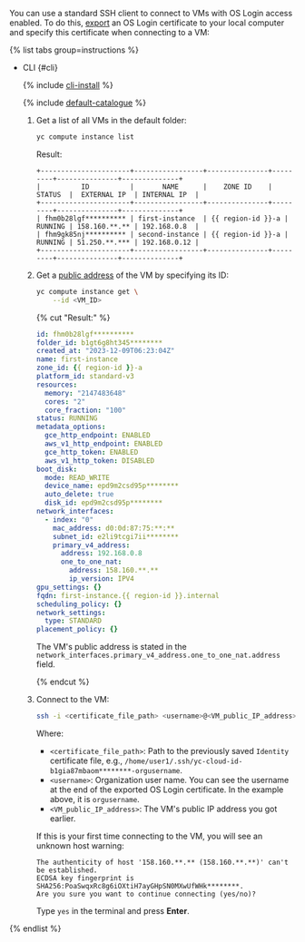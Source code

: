You can use a standard SSH client to connect to VMs with OS Login access enabled. To do this, [export](../../compute/operations/vm-connect/os-login-export-certificate.md) an OS Login certificate to your local computer and specify this certificate when connecting to a VM:

{% list tabs group=instructions %}

- CLI {#cli}

   {% include [cli-install](../cli-install.md) %}

   {% include [default-catalogue](../default-catalogue.md) %}

   1. Get a list of all VMs in the default folder:

      ```bash
      yc compute instance list
      ```

      Result:

      ```text
      +----------------------+-----------------+---------------+---------+---------------+--------------+
      |          ID          |       NAME      |    ZONE ID    | STATUS  |  EXTERNAL IP  | INTERNAL IP  |
      +----------------------+-----------------+---------------+---------+---------------+--------------+
      | fhm0b28lgf********** | first-instance  | {{ region-id }}-a | RUNNING | 158.160.**.** | 192.168.0.8  |
      | fhm9gk85nj********** | second-instance | {{ region-id }}-a | RUNNING | 51.250.**.*** | 192.168.0.12 |
      +----------------------+-----------------+---------------+---------+---------------+--------------+
      ```

   1. Get a [public address](../../vpc/concepts/address.md#public-addresses) of the VM by specifying its ID:

      ```bash
      yc compute instance get \
          --id <VM_ID>
      ```

      {% cut "Result:" %}

      ```yaml
      id: fhm0b28lgf**********
      folder_id: b1gt6g8ht345********
      created_at: "2023-12-09T06:23:04Z"
      name: first-instance
      zone_id: {{ region-id }}-a
      platform_id: standard-v3
      resources:
        memory: "2147483648"
        cores: "2"
        core_fraction: "100"
      status: RUNNING
      metadata_options:
        gce_http_endpoint: ENABLED
        aws_v1_http_endpoint: ENABLED
        gce_http_token: ENABLED
        aws_v1_http_token: DISABLED
      boot_disk:
        mode: READ_WRITE
        device_name: epd9m2csd95p********
        auto_delete: true
        disk_id: epd9m2csd95p********
      network_interfaces:
        - index: "0"
          mac_address: d0:0d:87:75:**:**
          subnet_id: e2li9tcgi7ii********
          primary_v4_address:
            address: 192.168.0.8
            one_to_one_nat:
              address: 158.160.**.**
              ip_version: IPV4
      gpu_settings: {}
      fqdn: first-instance.{{ region-id }}.internal
      scheduling_policy: {}
      network_settings:
        type: STANDARD
      placement_policy: {}
      ```

      The VM's public address is stated in the `network_interfaces.primary_v4_address.one_to_one_nat.address` field.

      {% endcut %}

   1. Connect to the VM:

      ```bash
      ssh -i <certificate_file_path> <username>@<VM_public_IP_address>
      ```

      Where:
      * `<certificate_file_path>`: Path to the previously saved `Identity` certificate file, e.g., `/home/user1/.ssh/yc-cloud-id-b1gia87mbaom********-orgusername`.
      * `<username>`: Organization user name. You can see the username at the end of the exported OS Login certificate. In the example above, it is `orgusername`.
      * `<VM_public_IP_address>`: The VM's public IP address you got earlier.

      If this is your first time connecting to the VM, you will see an unknown host warning:

      ```text
      The authenticity of host '158.160.**.** (158.160.**.**)' can't be established.
      ECDSA key fingerprint is SHA256:PoaSwqxRc8g6iOXtiH7ayGHpSN0MXwUfWHk********.
      Are you sure you want to continue connecting (yes/no)?
      ```

      Type `yes` in the terminal and press **Enter**.

{% endlist %}
